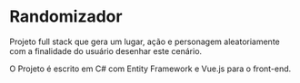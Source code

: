 # Randomizador
Projeto full stack que gera um lugar, ação e personagem aleatoriamente com a finalidade do usuário desenhar este cenário.

O Projeto é escrito em C# com Entity Framework e Vue.js para o front-end. 
